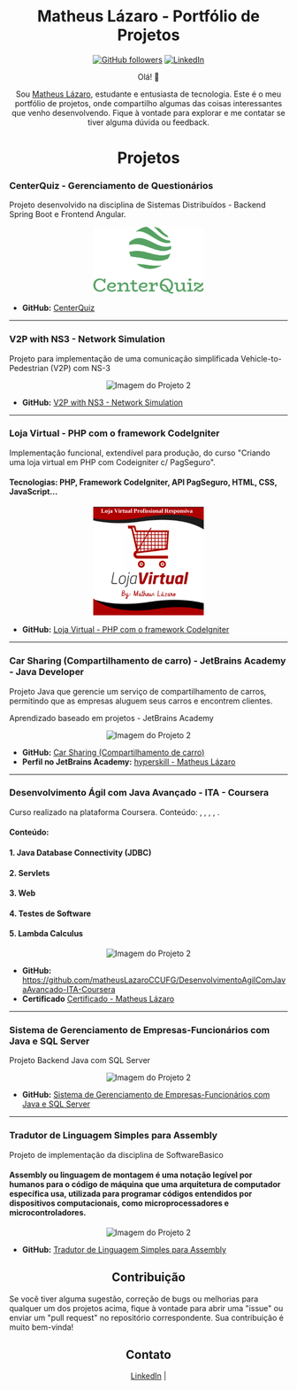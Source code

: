 <!-- Seção de Cabeçalho -->
<h1 align="center">Matheus Lázaro - Portfólio de Projetos</h1>

<p align="center">
  <a href="https://github.com/matheusLazaroCC-UFG"><img alt="GitHub followers" src="https://img.shields.io/github/followers/matheusLazaroCC-UFG?style=social"></a>
  <a href="https://www.linkedin.com/in/matheus-l%C3%A1zaro-244957b8/" target="_blank"><img alt="LinkedIn" src="https://img.shields.io/badge/-Matheus Lázaro-blue?style=flat-square&logo=Linkedin&logoColor=white"></a>
</p>

<!-- Seção de Introdução -->
<p align="center">Olá! 👋</p>

<p align="center">
Sou <a href="#">Matheus Lázaro</a>, estudante e entusiasta de tecnologia. Este é o meu portfólio de projetos, onde compartilho algumas das coisas interessantes que venho desenvolvendo. Fique à vontade para explorar e me contatar se tiver alguma dúvida ou feedback.
</p>

<!-- Seção de Projetos -->
<h1 align="center">Projetos</h1>

<!-- Projeto 1 -->
<h3>CenterQuiz - Gerenciamento de Questionários</h3>
<p>
  Projeto desenvolvido na disciplina de Sistemas Distribuídos - Backend Spring Boot e Frontend Angular.
</p>

<p align="center">
  <img style="width:200px;" src="https://raw.githubusercontent.com/matheusLazaroCC-UFG/matheusLazaroCC-UFG/main/default_transparent_1000x1000%20(1).png" alt="Imagem do Projeto 1" width="400">
</p>

<ul>
  <li>
    <strong>GitHub:</strong>
    <a href="https://github.com/SD-20221-2/Time-4-CenterQuiz-GerenciamentoDeQuestionarios/tree/main">CenterQuiz</a>
  </li>
</ul>

<hr/>
<!-- Projeto 2 -->
<h3>V2P with NS3 - Network Simulation</h3>
<p>
  Projeto para implementação de uma comunicação simplificada Vehicle-to-Pedestrian (V2P) com NS-3
</p>

<p align="center">
  <img style="width:200px;" src="https://avatars.githubusercontent.com/u/140438072?s=200&v=4" alt="Imagem do Projeto 2" width="400">
</p>

<ul>
  <li>
    <strong>GitHub:</strong>
    <a href="https://github.com/V2P-NS3-NetworkSimulation/v2p-ns3-simulation">V2P with NS3 - Network Simulation</a>
  </li>
</ul>


<hr/>
<!-- Projeto 6 -->
<h3>Loja Virtual - PHP com o framework CodeIgniter</h3>
<p>
  Implementação funcional, extendível para produção, do curso "Criando uma loja virtual em PHP com Codeigniter c/ PagSeguro". 
</p>
<h4><b>Tecnologias: </b>PHP, Framework CodeIgniter, API PagSeguro, HTML, CSS, JavaScript...</h4>

<p align="center">
  <img style="width:200px;" src="https://raw.githubusercontent.com/matheusLazaroCC-UFG/matheusLazaroCC-UFG/main/Captura%20de%20tela%20de%202023-07-30%2023-12-37.png" alt="Imagem do Projeto 2" width="400">
</p>

<ul>
  <li>
    <strong>GitHub:</strong>
    <a href="https://github.com/matheusLazaroCCUFG/lojaVirtualPHPCodeIgniter">Loja Virtual - PHP com o framework CodeIgniter</a>
  </li>
  
</ul>

<hr/>
<!-- Projeto 3 -->
<h3>Car Sharing (Compartilhamento de carro) - JetBrains Academy - Java Developer</h3>
<p>
  Projeto Java que gerencie um serviço de compartilhamento de carros, permitindo que as empresas aluguem seus carros e encontrem clientes.

  Aprendizado baseado em projetos - JetBrains Academy
</p>

<p align="center">
  <img style="width:200px;" src="https://lp.jetbrains.com/static/2022/01/10/155557-0.46852142.png" alt="Imagem do Projeto 2" width="400">
</p>

<ul>
  <li>
    <strong>GitHub:</strong>
    <a href="https://github.com/matheusLazaroCCUFG/JavaDeveloper-Tutorial-Projetos-JetbrainsAcademy/tree/main/3-Hard/Projeto1-CarSharing">Car Sharing (Compartilhamento de carro)</a>
  </li>
    <li>
    <strong>Perfil no JetBrains Academy:</strong>
    <a href="https://hyperskill.org/profile/144157174">hyperskill - Matheus Lázaro</a>
  </li>
  
</ul>

<hr/>
<!-- Projeto 4 -->
<h3>Desenvolvimento Ágil com Java Avançado - ITA - Coursera</h3>
<p>
  Curso realizado na plataforma Coursera.
  Conteúdo: , , , , .
</p>
<h4>Conteúdo:</h4>
<h4>1. Java Database Connectivity (JDBC)</h4>
<h4>2. Servlets</h4>
<h4>3. Web</h4>
<h4>4. Testes de Software</h4>
<h4>5. Lambda Calculus</h4>

<p align="center">
  <img style="width:200px;" src="https://coursera-university-assets.s3.amazonaws.com/d8/b56970e03e11e5b08f85a2edf0fe5f/logo_ita--Squared--360x360.png" alt="Imagem do Projeto 2" width="400">
</p>

<ul>
  <li>
    <strong>GitHub:</strong>
    <a href="https://github.com/matheusLazaroCCUFG/DesenvolvimentoAgilComJavaAvancado-ITA-Coursera">https://github.com/matheusLazaroCCUFG/DesenvolvimentoAgilComJavaAvancado-ITA-Coursera</a>
  </li>
    <li>
    <strong>Certificado</strong>
    <a href="https://www.coursera.org/account/accomplishments/certificate/2J6RUSSJ6BXA">Certificado - Matheus Lázaro</a>
  </li>
  
</ul>

<hr/>
<!-- Projeto 5 -->
<h3>Sistema de Gerenciamento de Empresas-Funcionários com Java e SQL Server</h3>
<p>
  Projeto Backend Java com SQL Server
</p>

<p align="center">
  <img style="width:200px;" src="https://raw.githubusercontent.com/matheusLazaroCCUFG/tf-poo-20201/main/docs/DiagramaUMLSistemaDeFuncionarios.png" alt="Imagem do Projeto 2" width="400">
</p>

<ul>
  <li>
    <strong>GitHub:</strong>
    <a href="https://github.com/matheusLazaroCCUFG/tf-poo-20201/tree/main">Sistema de Gerenciamento de Empresas-Funcionários com Java e SQL Server</a>
  </li>
  
</ul>





<hr/>
<!-- Projeto 6 -->
<h3>Tradutor de Linguagem Simples para Assembly</h3>
<p>
  Projeto de implementação da disciplina de SoftwareBasico
</p>
<h4>Assembly ou linguagem de montagem é uma notação legível por humanos para o código de máquina que uma arquitetura de computador específica usa, utilizada para programar códigos entendidos por dispositivos computacionais, como microprocessadores e microcontroladores.</h4>

<p align="center">
  <img style="width:200px;" src="https://content.invisioncic.com/u323382/monthly_2017_11/thumb.jpg.977e49122278f1406c6db1817b6c2ff3.jpg" alt="Imagem do Projeto 2" width="400">
</p>

<ul>
  <li>
    <strong>GitHub:</strong>
    <a href="https://github.com/matheusLazaroCCUFG/projetoSoftwareBasico-TradutorDeLinguagemSimplesParaAssembly">Tradutor de Linguagem Simples para Assembly</a>
  </li>
  
</ul>


<!-- Seção de Contribuição -->
<h2 align="center">Contribuição</h2>

<p>
  Se você tiver alguma sugestão, correção de bugs ou melhorias para qualquer um dos projetos acima, fique à vontade para abrir uma "issue" ou enviar um "pull request" no repositório correspondente. Sua contribuição é muito bem-vinda!
</p>

<!-- Seção de Contato -->
<h2 align="center">Contato</h2>

<p align="center">
  <a href="https://www.linkedin.com/in/matheus-l%C3%A1zaro-244957b8/">LinkedIn</a> |
</p>
